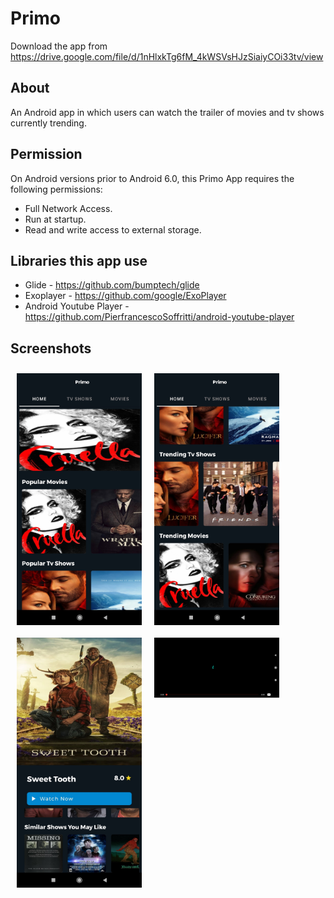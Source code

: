 # Primo

Download the app from https://drive.google.com/file/d/1nHlxkTg6fM_4kWSVsHJzSiaiyCOi33tv/view

## About

An Android app in which users can watch the trailer of movies and tv shows currently trending.


## Permission
On Android versions prior to Android 6.0, this Primo App requires the following permissions:
- Full Network Access.
- Run at startup.
- Read and write access to external storage.

## Libraries this app use
- Glide - https://github.com/bumptech/glide
- Exoplayer - https://github.com/google/ExoPlayer
- Android Youtube Player - https://github.com/PierfrancescoSoffritti/android-youtube-player


## Screenshots
<img src="Screenshots/home.jpg" alt="home screen" align="left" width="200" hspace="10" vspace="10"  />
<img src="Screenshots/home1.jpg" alt="Scrolled Home screen" align="left" width="200" hspace="10" vspace="10"  />
<img src="Screenshots/details.jpg" alt="movie details" align="left" width="200"  hspace="10" vspace="10" />
<img src="Screenshots/video.jpg" alt="video player" align="left" width="200" hspace="10" vspace="10"/>

